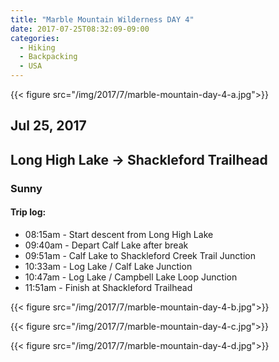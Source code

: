 ```yaml
---
title: "Marble Mountain Wilderness DAY 4"
date: 2017-07-25T08:32:09-09:00
categories:
  - Hiking
  - Backpacking
  - USA
---
```

{{< figure src="/img/2017/7/marble-mountain-day-4-a.jpg">}}

## Jul 25, 2017
## Long High Lake -> Shackleford Trailhead
### Sunny

#### Trip log:

* 08:15am - Start descent from Long High Lake
* 09:40am - Depart Calf Lake after break
* 09:51am - Calf Lake to Shackleford Creek Trail Junction
* 10:33am - Log Lake / Calf Lake Junction
* 10:47am - Log Lake / Campbell Lake Loop Junction
* 11:51am - Finish at Shackleford Trailhead


<!--more-->

{{< figure src="/img/2017/7/marble-mountain-day-4-b.jpg">}}

{{< figure src="/img/2017/7/marble-mountain-day-4-c.jpg">}}

{{< figure src="/img/2017/7/marble-mountain-day-4-d.jpg">}}
